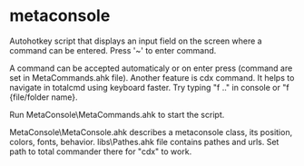 # metaconsole
Autohotkey script that displays an input field on the screen where a command can be entered. Press '~' to enter command.

A command can be accepted automaticaly or on enter press (command are set in MetaCommands.ahk file).
Another feature is cdx command. It helps to navigate in totalcmd using keyboard faster. Try typing "f .." in console or "f {file/folder name}.

Run MetaConsole\MetaCommands.ahk to start the script.

MetaConsole\MetaConsole.ahk describes a metaconsole class, its position, colors, fonts, behavior.
libs\Pathes.ahk file contains pathes and urls. Set path to total commander there for "cdx" to work.
